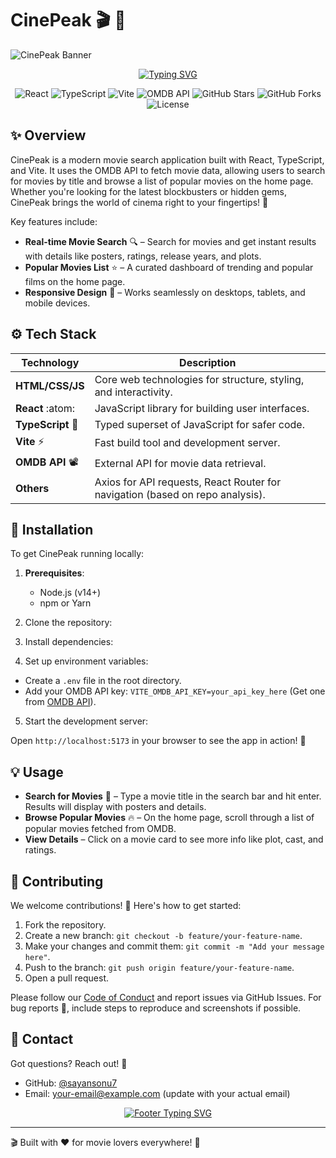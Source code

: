 # CinePeak :clapper: :movie_camera:

![CinePeak Banner](https://ibb.co/jvNdFtj7) <!-- Replace with an actual banner image URL if available -->

<p align="center">
  <a href="https://github.com/sayansonu7/CinePeak">
    <img src="https://readme-typing-svg.herokuapp.com?font=Fira+Code&size=24&pause=1000&color=FFD700&center=true&vCenter=true&width=435&lines=Discover+Movies+Like+Never+Before;Search%2C+Explore%2C+Enjoy!;Popular+Movies+in+Your+Pocket!" alt="Typing SVG">
  </a>
</p>

<p align="center">
  <img src="https://img.shields.io/badge/React-61DAFB?logo=react&logoColor=white" alt="React">
  <img src="https://img.shields.io/badge/TypeScript-3178C6?logo=typescript&logoColor=white" alt="TypeScript">
  <img src="https://img.shields.io/badge/Vite-646CFF?logo=vite&logoColor=white" alt="Vite">
  <img src="https://img.shields.io/badge/OMDB%20API-Integrated-brightgreen" alt="OMDB API">
  <img src="https://img.shields.io/github/stars/sayansonu7/CinePeak?style=social" alt="GitHub Stars">
  <img src="https://img.shields.io/github/forks/sayansonu7/CinePeak?style=social" alt="GitHub Forks">
  <img src="https://img.shields.io/github/license/sayansonu7/CinePeak" alt="License">
</p>

## :sparkles: Overview

CinePeak is a modern movie search application built with React, TypeScript, and Vite. It uses the OMDB API to fetch movie data, allowing users to search for movies by title and browse a list of popular movies on the home page. Whether you're looking for the latest blockbusters or hidden gems, CinePeak brings the world of cinema right to your fingertips! :popcorn:

Key features include:
- **Real-time Movie Search** :mag: – Search for movies and get instant results with details like posters, ratings, release years, and plots.
- **Popular Movies List** :star: – A curated dashboard of trending and popular films on the home page.
- **Responsive Design** :iphone: – Works seamlessly on desktops, tablets, and mobile devices.

## :gear: Tech Stack

| Technology   | Description                          |
|--------------|--------------------------------------|
| **HTML/CSS/JS** | Core web technologies for structure, styling, and interactivity. |
| **React** :atom: | JavaScript library for building user interfaces. |
| **TypeScript** :blue_book: | Typed superset of JavaScript for safer code. |
| **Vite** :zap: | Fast build tool and development server. |
| **OMDB API** :film_projector: | External API for movie data retrieval. |
| **Others** | Axios for API requests, React Router for navigation (based on repo analysis). |

## :rocket: Installation

To get CinePeak running locally:

1. **Prerequisites**:
   - Node.js (v14+)
   - npm or Yarn

2. Clone the repository:

3. Install dependencies:

4. Set up environment variables:
- Create a `.env` file in the root directory.
- Add your OMDB API key: `VITE_OMDB_API_KEY=your_api_key_here` (Get one from [OMDB API](https://www.omdbapi.com/)).

5. Start the development server:

Open `http://localhost:5173` in your browser to see the app in action! :tada:

## :bulb: Usage

- **Search for Movies** :mag_right: – Type a movie title in the search bar and hit enter. Results will display with posters and details.
- **Browse Popular Movies** :fire: – On the home page, scroll through a list of popular movies fetched from OMDB.
- **View Details** – Click on a movie card to see more info like plot, cast, and ratings.

## :handshake: Contributing

We welcome contributions! :raised_hands: Here's how to get started:

1. Fork the repository.
2. Create a new branch: `git checkout -b feature/your-feature-name`.
3. Make your changes and commit them: `git commit -m "Add your message here"`.
4. Push to the branch: `git push origin feature/your-feature-name`.
5. Open a pull request.

Please follow our [Code of Conduct](CODE_OF_CONDUCT.md) and report issues via GitHub Issues. For bug reports :bug:, include steps to reproduce and screenshots if possible.

## :email: Contact

Got questions? Reach out! :speech_balloon:

- GitHub: [@sayansonu7](https://github.com/sayansonu7)
- Email: your-email@example.com (update with your actual email)

<p align="center">
<a href="https://github.com/sayansonu7/CinePeak">
 <img src="https://readme-typing-svg.herokuapp.com?font=Fira+Code&size=20&pause=1000&color=FFD700&center=true&vCenter=true&width=435&lines=Thanks+for+visiting+CinePeak!;Star+the+repo+if+you+like+it+%E2%AD%90" alt="Footer Typing SVG">
</a>
</p>

---

:clapper: Built with :heart: for movie lovers everywhere! :movie_camera:

